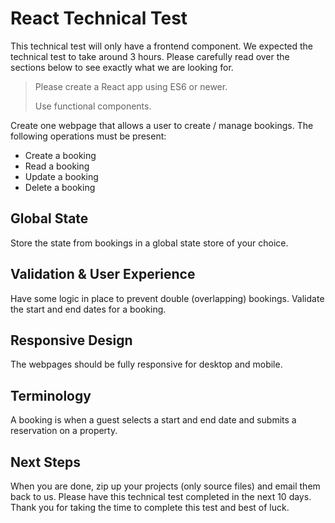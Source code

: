 # React Technical Test

This technical test will only have a frontend component. We expected 
the technical test to take around 3 hours. Please carefully read over the
sections below to see exactly what we are looking for.

> Please create a React app using ES6 or newer.
>
>Use functional components.

Create one webpage that allows a user to create / manage bookings. 
The following operations must be present:

- Create a booking
- Read a booking
- Update a booking
- Delete a booking

## Global State
Store the state from bookings in a global state store of your choice.

## Validation & User Experience
Have some logic in place to prevent double (overlapping) bookings.
Validate the start and end dates for a booking.

## Responsive Design
The webpages should be fully responsive for desktop and mobile.

## Terminology
A booking is when a guest selects a start and end date and submits a 
reservation on a property.

## Next Steps

When you are done, zip up your projects (only source files) and email them back to us. Please have this technical test completed in the next 
10 days. Thank you for taking the time to complete this test and best of luck.

